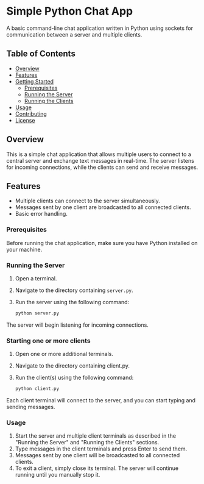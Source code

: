 # Simple Python Chat App

A basic command-line chat application written in Python using sockets for communication between a server and multiple clients.

## Table of Contents

- [Overview](#overview)
- [Features](#features)
- [Getting Started](#getting-started)
  - [Prerequisites](#prerequisites)
  - [Running the Server](#running-the-server)
  - [Running the Clients](#running-the-clients)
- [Usage](#usage)
- [Contributing](#contributing)
- [License](#license)

## Overview

This is a simple chat application that allows multiple users to connect to a central server and exchange text messages in real-time. The server listens for incoming connections, while the clients can send and receive messages.

## Features

- Multiple clients can connect to the server simultaneously.
- Messages sent by one client are broadcasted to all connected clients.
- Basic error handling.

### Prerequisites

Before running the chat application, make sure you have Python installed on your machine.

### Running the Server

1. Open a terminal.
2. Navigate to the directory containing `server.py`.
3. Run the server using the following command:

   ```bash
   python server.py
The server will begin listening for incoming connections.

### Starting one or more clients

1. Open one or more additional terminals.
2. Navigate to the directory containing client.py.
3. Run the client(s) using the following command:

   ```bash
   python client.py
Each client terminal will connect to the server, and you can start typing and sending messages.

### Usage
1. Start the server and multiple client terminals as described in the "Running the Server" and "Running the Clients" sections.
2. Type messages in the client terminals and press Enter to send them.
3. Messages sent by one client will be broadcasted to all connected clients.
4. To exit a client, simply close its terminal. The server will continue running until you manually stop it.
